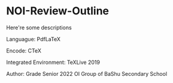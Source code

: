 # NOI-Review-Outline

Here're some descriptions

Languague: PdfLaTeX

Encode: CTeX

Integrated Environment: TeXLive 2019

Author: Grade Senior 2022 OI Group of BaShu Secondary School 
